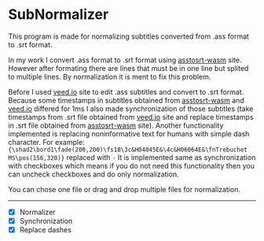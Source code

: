 # SubNormalizer
This program is made for normalizing subtitles converted from .ass format to .srt format.

In my work I convert .ass format to .srt format using [asstosrt-wasm](https://sorz.github.io/asstosrt-wasm/) site. However after formating there are lines that must be in one line but splited to multiple lines. By normalization it is ment to fix this problem.

Before I used [veed.io](https://www.veed.io/tools/subtitle-converter/ass-to-srt) site to edit .ass subtitles and convert to .srt format. Because some timestamps in subtitles obtained from [asstosrt-wasm](https://sorz.github.io/asstosrt-wasm/) and [veed.io](https://www.veed.io/tools/subtitle-converter/ass-to-srt) differed for 1ms I also made synchronization of those subtitles (take timestamps from .srt file obtained from [veed.io](https://www.veed.io/tools/subtitle-converter/ass-to-srt) site and replace timestamps in .srt file obtained from [asstosrt-wasm](https://sorz.github.io/asstosrt-wasm/) site). 
Another functionality implemented is replacing noninformative text for humans with simple dash character.
For example: `{\shad2\bord1\fade(200,200)\fs18\3c&H04045E&\4c&H06064E&\fnTrebuchet MS\pos(156,320)}` replaced with `-`
It is implemented same as synchronization with checkboxes which means if you do not need this functionality then you can uncheck checkboxes and do only normalization.

You can chose one file or drag and drop multiple files for normalization.

---

- [x] Normalizer
- [x] Synchronization
- [x] Replace dashes
